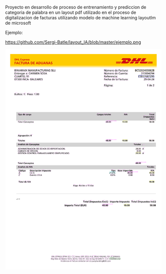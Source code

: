 Proyecto en desarrollo de proceso de entrenamiento y prediccion de categoria de palabra en un layout pdf utilizado en el proceso de digitalizacion de facturas utilizando 
modelo de machine learning layoutlm de microsoft

 Ejemplo:

 https://github.com/Sergi-Batle/layout_IA/blob/master/ejemplo.png

 ![Alt text](https://github.com/Sergi-Batle/layout_IA/blob/master/ejemplo.PNG)
 

